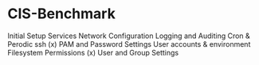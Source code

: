 # CIS-Benchmark

Initial Setup
Services
Network Configuration
Logging and Auditing
Cron & Perodic
ssh (x)
PAM and Password Settings
User accounts & environment
Filesystem Permissions (x)
User and Group Settings
